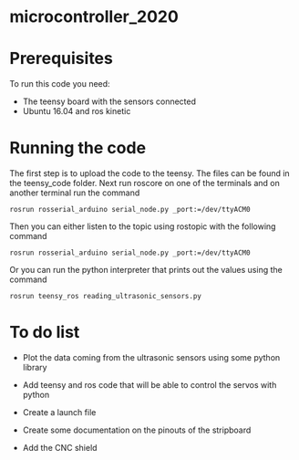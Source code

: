 # microcontroller_2020

# Prerequisites

To run this code you need: 
* The teensy board with the sensors connected 
* Ubuntu 16.04 and ros kinetic 

# Running the code

The first step is to upload the code to the teensy. The files can be found in the teensy_code folder. Next run roscore on one of the terminals and on another terminal run the command 

```
rosrun rosserial_arduino serial_node.py _port:=/dev/ttyACM0
```

Then you can either listen to the topic using rostopic with the following command

```
rosrun rosserial_arduino serial_node.py _port:=/dev/ttyACM0
```

Or you can run the python interpreter that prints out the values using the command 

```
rosrun teensy_ros reading_ultrasonic_sensors.py 
```

# To do list

* Plot the data coming from the ultrasonic sensors using some python library

* Add teensy and ros code that will be able to control the servos with python

* Create a launch file 

* Create some documentation on the pinouts of the stripboard

* Add the CNC shield 
